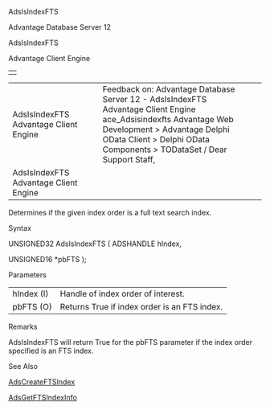AdsIsIndexFTS




Advantage Database Server 12  

AdsIsIndexFTS

Advantage Client Engine

|  |
| --- |
|  |

|  |  |  |  |  |
| --- | --- | --- | --- | --- |
| AdsIsIndexFTS  Advantage Client Engine |  |  | Feedback on: Advantage Database Server 12 - AdsIsIndexFTS Advantage Client Engine ace\_Adsisindexfts Advantage Web Development > Advantage Delphi OData Client > Delphi OData Components > TODataSet / Dear Support Staff, |  |
| AdsIsIndexFTS  Advantage Client Engine |  |  |  |  |

Determines if the given index order is a full text search index.

Syntax

UNSIGNED32 AdsIsIndexFTS ( ADSHANDLE hIndex,

UNSIGNED16 \*pbFTS );

Parameters

|  |  |
| --- | --- |
| hIndex (I) | Handle of index order of interest. |
| pbFTS (O) | Returns True if index order is an FTS index. |

Remarks

AdsIsIndexFTS will return True for the pbFTS parameter if the index order specified is an FTS index.

See Also

[AdsCreateFTSIndex](ace_adscreateftsindex.htm)

[AdsGetFTSIndexInfo](ace_adsgetftsindexinfo.htm)